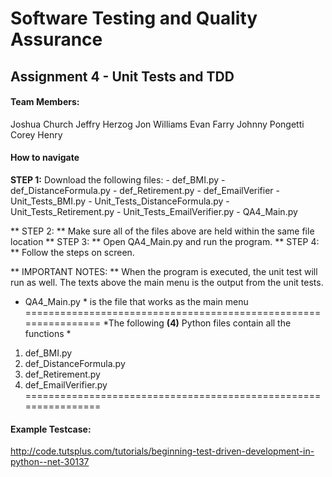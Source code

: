# Software Testing and Quality Assurance #
## Assignment 4 - Unit Tests and TDD ##

#### Team Members: ####
Joshua Church
Jeffry Herzog
Jon Williams
Evan Farry
Johnny Pongetti
Corey Henry

#### How to navigate ####
**STEP 1:** Download the following files:
	- def_BMI.py
	- def_DistanceFormula.py
	- def_Retirement.py
	- def_EmailVerifier
	- Unit_Tests_BMI.py
	- Unit_Tests_DistanceFormula.py
	- Unit_Tests_Retirement.py
	- Unit_Tests_EmailVerifier.py
	- QA4_Main.py
	
** STEP 2: ** Make sure all of the files above are held within the same file location
** STEP 3: ** Open QA4_Main.py and run the program. 
** STEP 4: ** Follow the steps on screen. 

** IMPORTANT NOTES: ** When the program is executed, the unit test will run
					   as well. The texts above the main menu is the output 
					   from the unit tests. 
	
* QA4_Main.py * is the file that works as the main menu
================================================================
*The following **(4)** Python files contain all the functions * 
1. def_BMI.py
2. def_DistanceFormula.py
3. def_Retirement.py
4. def_EmailVerifier.py
================================================================






#### Example Testcase: ####
http://code.tutsplus.com/tutorials/beginning-test-driven-development-in-python--net-30137